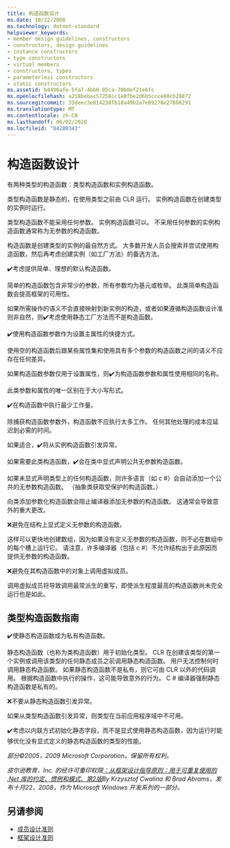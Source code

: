 ```yaml
---
title: 构造函数设计
ms.date: 10/22/2008
ms.technology: dotnet-standard
helpviewer_keywords:
- member design guidelines, constructors
- constructors, design guidelines
- instance constructors
- type constructors
- virtual members
- constructors, types
- parameterless constructors
- static constructors
ms.assetid: b4496afe-5fa7-4bb0-85ca-70b0ef21e6fc
ms.openlocfilehash: a258bebac57258cc1e8fbe2d6b5ccce88cb28872
ms.sourcegitcommit: 33deec3e814238fb18a49b2a7e89278e27888291
ms.translationtype: MT
ms.contentlocale: zh-CN
ms.lasthandoff: 06/02/2020
ms.locfileid: "84280343"
---
```

# <a name="constructor-design"></a>构造函数设计

有两种类型的构造函数：类型构造函数和实例构造函数。

类型构造函数是静态的，在使用类型之前由 CLR 运行。 实例构造函数在创建类型的实例时运行。

类型构造函数不能采用任何参数。 实例构造函数可以。 不采用任何参数的实例构造函数通常称为无参数的构造函数。

构造函数是创建类型的实例的最自然方式。 大多数开发人员会搜索并尝试使用构造函数，然后再考虑创建实例（如工厂方法）的备选方法。

✔️考虑提供简单、理想的默认构造函数。

简单的构造函数包含非常少的参数，所有参数均为基元或枚举。 此类简单构造函数会提高框架的可用性。

如果所需操作的语义不会直接映射到新实例的构造，或者如果遵循构造函数设计准则非自然，则✔️考虑使用静态工厂方法而不是构造函数。

✔️使用构造函数参数作为设置主属性的快捷方式。

使用空的构造函数后跟某些属性集和使用具有多个参数的构造函数之间的语义不应存在任何差异。

如果构造函数参数仅用于设置属性，则✔️为构造函数参数和属性使用相同的名称。

此类参数和属性的唯一区别在于大小写形式。

✔️在构造函数中执行最少工作量。

除捕获构造函数参数外，构造函数不应执行太多工作。 任何其他处理的成本应延迟到必需的时间。

如果适合，✔️将从实例构造函数引发异常。

如果需要此类构造函数，✔️会在类中显式声明公共无参数构造函数。

如果未显式声明类型上的任何构造函数，则许多语言（如 c #）会自动添加一个公共的无参数构造函数。 （抽象类获取受保护的构造函数。）

向类添加参数化构造函数会阻止编译器添加无参数的构造函数。 这通常会导致意外的重大更改。

❌避免在结构上显式定义无参数的构造函数。

这样可以更快地创建数组，因为如果没有定义无参数的构造函数，则不必在数组中的每个槽上运行它。 请注意，许多编译器（包括 c #）不允许结构出于此原因而提供无参数的构造函数。

❌避免在其构造函数中的对象上调用虚拟成员。

调用虚拟成员将导致调用最常派生的重写，即使派生程度最高的构造函数尚未完全运行也是如此。

## <a name="type-constructor-guidelines"></a>类型构造函数指南

✔️使静态构造函数成为私有构造函数。

静态构造函数（也称为类构造函数）用于初始化类型。 CLR 在创建该类型的第一个实例或调用该类型的任何静态成员之前调用静态构造函数。 用户无法控制何时调用静态构造函数。 如果静态构造函数不是私有，则它可由 CLR 以外的代码调用。 根据构造函数中执行的操作，这可能导致意外的行为。 C # 编译器强制静态构造函数是私有的。

❌不要从静态构造函数引发异常。

如果从类型构造函数引发异常，则类型在当前应用程序域中不可用。

✔️考虑以内联方式初始化静态字段，而不是显式使用静态构造函数，因为运行时能够优化没有显式定义的静态构造函数的类型的性能。

*部分©2005，2009 Microsoft Corporation。保留所有权利。*

*皮尔逊教育，Inc. 的经许可重印权限[：从框架设计指导原则：用于可重复使用的 .Net 库的约定、惯例和模式、第2版](https://www.informit.com/store/framework-design-guidelines-conventions-idioms-and-9780321545619)By Krzysztof Cwalina 和 Brad Abrams，发布十月22，2008，作为 Microsoft Windows 开发系列的一部分。*

## <a name="see-also"></a>另请参阅

- [成员设计准则](member.md)
- [框架设计准则](index.md)
